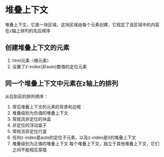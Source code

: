 # 堆叠上下文
堆叠上下文，它是一块区域，这块区域由每个元素创建，它规定了该区域中的内容在z轴上排列的先后顺序
## 创建堆叠上下文的元素
1. html元素（根元素）
2. 设置了z-index(非auto)数值的定位元素
## 同一个堆叠上下文中元素在z轴上的排列
从后到前的排列顺序：
1. 常见堆叠上下文的元素的背景和边框
2. 堆叠级别为负值的堆叠上下文
3. 常规流非定位的块盒
4. 非定位的浮动盒子
5. 常规流非定位行盒
6. 任何z-index是auto的定位子元素，以及z-index是0的堆叠上下文
7. 堆叠级别为正值的堆叠上下文
每个堆叠上下文，独立于其他堆叠上下文，它们之间不能相互穿插